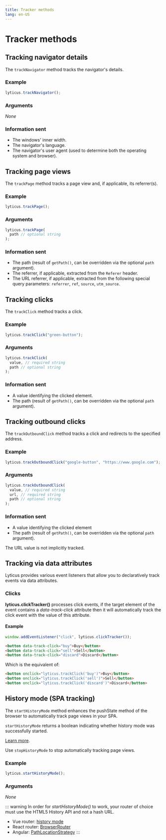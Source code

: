 ```yaml
---
title: Tracker methods
lang: en-US
---
```


# Tracker methods

## Tracking navigator details

The `trackNavigator` method tracks the navigator's details.

### Example

```javascript
lyticus.trackNavigator();
```

### Arguments

_None_

### Information sent

- The windows' inner width.
- The navigator's language.
- The navigator's user agent (used to determine both the operating system and browser).

## Tracking page views

The `trackPage` method tracks a page view and, if applicable, its referrer(s).

### Example

```javascript
lyticus.trackPage();
```

### Arguments

```javascript
lyticus.trackPage(
  path // optional string
);
```

### Information sent

- The path (result of `getPath()`, can be overridden via the optional `path` argument).
- The referrer, if applicable, extracted from the `Referer` header.
- The URL referrer, if applicable, extracted from the following special query parameters: `referrer`, `ref`, `source`, `utm_source`.

## Tracking clicks

The `trackClick` method tracks a click.

### Example

```javascript
lyticus.trackClick("green-button");
```

### Arguments

```javascript
lyticus.trackClick(
  value, // required string
  path // optional string
);
```

### Information sent

- A value identifying the clicked element.
- The path (result of `getPath()`, can be overridden via the optional `path` argument).

## Tracking outbound clicks

The `trackOutboundClick` method tracks a click and redirects to the specified address.

### Example

```javascript
lyticus.trackOutboundClick("google-button", "https://www.google.com");
```

### Arguments

```javascript
lyticus.trackOutboundClick(
  value, // required string
  url, // required string
  path // optional string
);
```

### Information sent

- A value identifying the clicked element
- The path (result of `getPath()`, can be overridden via the optional `path` argument).

The URL value is not implicitly tracked.

## Tracking via data attributes

Lyticus provides various event listeners that allow you to declaratively track events via data attributes.

### Clicks

**lyticus.clickTracker()** processes click events, if the target element of the event contains a _data-track-click_ attribute then it will automatically track the click event with the value of this attribute.

#### Example

```javascript
window.addEventListener("click", lyticus.clickTracker());
```

```html
<button data-track-click="buy">Buy</button>
<button data-track-click="sell">Sell</button>
<button data-track-click="discard">Discard</button>
```

Which is the equivalent of:

```html
<button onclick="lyticus.trackClick('buy')">Buy</button>
<button onclick="lyticus.trackClick('sell')">Sell</button>
<button onclick="lyticus.trackClick('discard')">Discard</button>
```

## History mode (SPA tracking)

The `startHistoryMode` method enhances the pushState method of the browser to automatically track page views in your SPA.

`startHistoryMode` returns a boolean indicating whether history mode was successfully started.

[Learn more](/tracker/integrations/#generic-spa-integration).

Use `stopHistoryMode` to stop automatically tracking page views.

### Example

```javascript
lyticus.startHistoryMode();
```

### Arguments

_None_

::: warning
In order for _startHistoryMode()_ to work, your router of choice must use the HTML5 History API and not a hash URL.

- Vue router: [history mode](https://router.vuejs.org/guide/essentials/history-mode.html)
- React router: [BrowserRouter](https://reacttraining.com/react-router/web/api/BrowserRouter)
- Angular: [PathLocationStrategy](https://angular.io/api/common/PathLocationStrategy)
  :::

